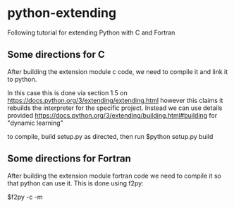 # python-extending
Following tutorial for extending Python with C and Fortran

## Some directions for C
After building the extension module c code, 
we need to compile it and link it to python.

In this case this is done via 
section 1.5 on https://docs.python.org/3/extending/extending.html
however this claims it rebuilds the interpreter for the specific 
project.  Instead we can use details provided
https://docs.python.org/3/extending/building.html#building
for "dynamic learning"

to compile, build setup.py as directed, 
then run 
$python setup.py build

## Some directions for Fortran
After building the extension module fortran code
we need to compile it so that python can use it.
This is done using f2py:

$f2py -c <fortran file> -m <module name for python>

